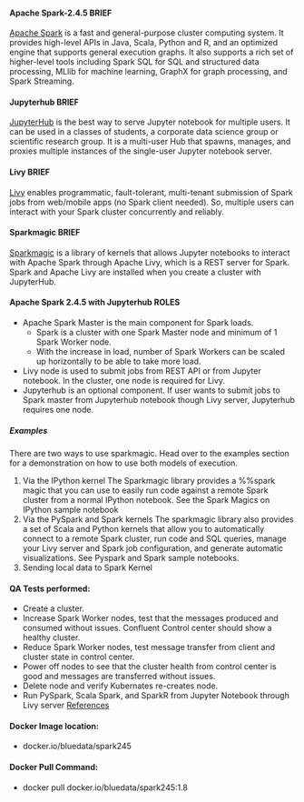 #### Apache Spark-2.4.5 BRIEF
[Apache Spark](https://spark.apache.org/docs/2.4.5/) is a fast and general-purpose cluster computing system. It provides high-level APIs in Java, Scala, Python and R, and an optimized engine that supports general execution graphs. It also supports a rich set of higher-level tools including Spark SQL for SQL and structured data processing, MLlib for machine learning, GraphX for graph processing, and Spark Streaming.

#### Jupyterhub BRIEF
[JupyterHub](https://jupyterhub.readthedocs.io/en/stable/getting-started/index.html) is the best way to serve Jupyter notebook for multiple users. It can be used in a classes of students, a corporate data science group or scientific research group. It is a multi-user Hub that spawns, manages, and proxies multiple instances of the single-user Jupyter notebook server.

#### Livy BRIEF
[Livy](https://livy.apache.org) enables programmatic, fault-tolerant, multi-tenant submission of Spark jobs from web/mobile apps (no Spark client needed). So, multiple users can interact with your Spark cluster concurrently and reliably.

#### Sparkmagic BRIEF
[Sparkmagic](https://github.com/jupyter-incubator/sparkmagic) is a library of kernels that allows Jupyter notebooks to interact with Apache Spark through Apache Livy, which is a REST server for Spark. Spark and Apache Livy are installed when you create a cluster with JupyterHub.

#### Apache Spark 2.4.5 with Jupyterhub ROLES
* Apache Spark Master is the main component for Spark loads. 
  * Spark is a cluster with one Spark Master node and minimum of 1 Spark Worker node. 
  * With the increase in load, number of Spark Workers can be scaled up horizontally to be able to take more load.
* Livy node is used to submit jobs from REST API or from Jupyter notebook. In the cluster, one node is required for Livy.
* Jupyterhub is an optional component. If user wants to submit jobs to Spark master from Jupyterhub notebook though Livy server, Jupyterhub requires one node.

##### Examples
There are two ways to use sparkmagic. Head over to the examples section for a demonstration on how to use both models of execution.
1. Via the IPython kernel
The Sparkmagic library provides a %%spark magic that you can use to easily run code against a remote Spark cluster from a normal IPython notebook. See the Spark Magics on IPython sample notebook
2. Via the PySpark and Spark kernels
The sparkmagic library also provides a set of Scala and Python kernels that allow you to automatically connect to a remote Spark cluster, run code and SQL queries, manage your Livy server and Spark job configuration, and generate automatic visualizations. See Pyspark and Spark sample notebooks.
3. Sending local data to Spark Kernel

#### QA Tests performed:
* Create a cluster. 
* Increase Spark Worker nodes, test that the messages produced and consumed without issues. Confluent Control center should show a healthy cluster.
* Reduce Spark Worker nodes, test message transfer from client and cluster state in control center.
* Power off nodes to see that the cluster health from control center is good and messages are transferred without issues.
* Delete node and verify Kubernates re-creates node.
* Run PySpark, Scala Spark, and SparkR from Jupyter Notebook through Livy server [References](https://spark.apache.org/docs/latest/ml-guide.html)

#### Docker Image location:
* docker.io/bluedata/spark245

#### Docker Pull Command:
* docker pull docker.io/bluedata/spark245:1.8
